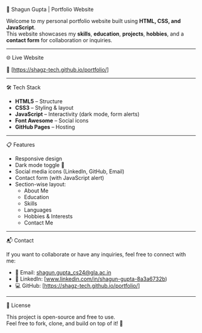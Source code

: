 💼 Shagun Gupta | Portfolio Website

Welcome to my personal portfolio website built using **HTML, CSS, and JavaScript**.  
This website showcases my **skills**, **education**, **projects**, **hobbies**, and a **contact form** for collaboration or inquiries.

---

 🌐 Live Website

🔗 [https://shagz-tech.github.io/portfolio/]

---

 🛠️ Tech Stack

- **HTML5** – Structure
- **CSS3** – Styling & layout
- **JavaScript** – Interactivity (dark mode, form alerts)
- **Font Awesome** – Social icons
- **GitHub Pages** – Hosting

---

 📋 Features

- Responsive design
- Dark mode toggle 🌙
- Social media icons (LinkedIn, GitHub, Email)
- Contact form (with JavaScript alert)
- Section-wise layout:
  - About Me
  - Education
  - Skills
  - Languages
  - Hobbies & Interests
  - Contact Me

---

 📬 Contact

If you want to collaborate or have any inquiries, feel free to connect with me:

- 📧 Email: shagun.gupta_cs24@gla.ac.in
- 💼 LinkedIn: [www.linkedin.com/in/shagun-gupta-8a3a6732b)
- 💻 GitHub: [https://shagz-tech.github.io/portfolio/]

---

 📝 License

This project is open-source and free to use.  
Feel free to fork, clone, and build on top of it! 🚀
